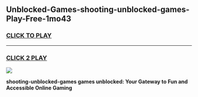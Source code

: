 
## Unblocked-Games-shooting-unblocked-games-Play-Free-1mo43
<h3>
<a href="https://premium76.site?title=shooting-unblocked-games&ref=10A">CLICK TO PLAY</a></h3>
<hr>

<h3>
<a href="https://premium76.site?title=shooting-unblocked-games&ref=10A">CLICK 2 PLAY</a>
  
</h3>

<a href="https://premium76.site?title=shooting-unblocked-games&ref=10A"><img src="https://clearcache.store/games.png"></a>


**shooting-unblocked-games games unblocked: Your Gateway to Fun and Accessible Online Gaming**
